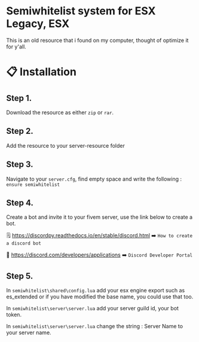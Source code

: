 # Semiwhitelist system for ESX Legacy, ESX

This is an old resource that i found on my computer, thought of optimize it for y'all.

# 📋 Installation

## Step 1. 
Download the resource as either `zip` or `rar`.

## Step 2.
Add the resource to your server-resource folder

## Step 3. 
Navigate to your `server.cfg`, find empty space and write the following :
`ensure semiwhitelist`

## Step 4.
Create a bot and invite it to your fivem server, use the link below to create a bot.

🗒️ https://discordpy.readthedocs.io/en/stable/discord.html ➡️ `How to create a discord bot`

🤖 https://discord.com/developers/applications ➡️ `Discord Developer Portal`

## Step 5. 
In `semiwhitelist\shared\config.lua` add your esx engine export such as es_extended or if you have modified the base name, you could use that too.

In `semiwhitelist\server\server.lua` add your server guild id, your bot token.

In `semiwhitelist\server\server.lua` change the string : Server Name to your server name.



